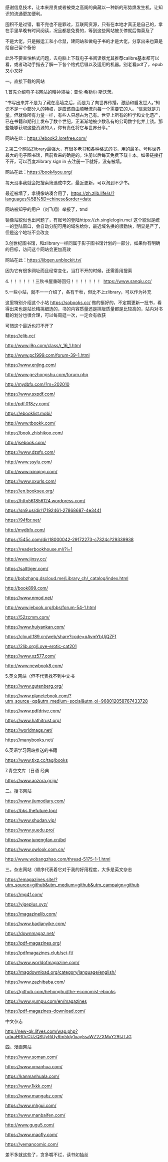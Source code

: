 感谢信息技术，让本来昂贵或者被束之高阁的典藏以一种新的形势焕发生机，让知识的流通更加便利。

  

囤积不是过错，看不完也不是罪过，互联网资源，只有在本地才真正是自己的，拿在手里早晚有时间阅读，况且都是免费的，等到这些网站被关停就后悔莫及了

  

不是大佬，只是搬运工和小仓鼠，建网站和做电子书的才是大佬，分享出来也算是给自己留个备份

此外不要害怕格式问题，去电脑上下载电子书阅读器尤其推荐calibre基本都可以看，或者动动手指去了解一下各个格式后缀以及适用的机器。别老看pdf了，epub又小又好

一。直接下载的网站

1.首先介绍电子书网站的精神领袖：亚伦·希勒尔·斯沃茨。

“书写出来并不是为了藏在高墙之后，而是为了向世界传播，激励和启发世人。”知识不是一小部分人的特权，是应该自由顺畅流向每一个需要它的人。“信息就是力量。但就像所有力量一样，有些人只想占为己有。世界上所有的科学和文化遗产，已在书籍和期刊上发布了数个世纪，正渐渐地被少数私有的公司数字化并上锁。那些能够获取这些资源的人，你有责任将它与世界分享。”

网站在此：https://ebook2.lorefree.com/

2.第二个网站Zlibrary最强大，有很多老书和各种格式的书，用的最多。号称世界最大的电子图书馆，目前看来的确是的。注册以后每天免费下载十本。如果链接打不开，可以百度zlibrary sign in 去注册一下就好，没有被墙。

网站在此：https://book4you.org/

每天没事我就会把搜索筛选成中文，最近更新，可以淘到不少书。

最近被墙了，拿镜像站凑合用了，https://zh.zlib.life/s/?languages%5B%5D=chinese&order=date

网站被知乎的用户（刘飞翔）举报了，tmd

镜像站貌似也出问题了，有账号的登陆https://zh.singlelogin.me/ 这个貌似是统一的登陆窗口，会自动分配可用的域名给你，最近域名换的很勤快，明显是严了，但是这个地址不会改变

3.创世纪图书馆，和zlibrary一样同属于影子图书馆计划的一部分，如果你有明确的目标，访问这个网站会更加高效

网站在此：https://libgen.unblockit.tv/

因为它有很多网址而且经常变化，当打不开的时候，还需善用搜索

4.！！！！！！三秋书屋重磅回归！！！！！！！  https://www.sanqiu.cc/

5.一些小站，就不一一介绍了，各有千秋，但比不上zlibrary，可以作为补充

这里特别介绍这个小站 https://sobooks.cc/ 做的挺好的，不定期更新一批书，看得出来也是站长精挑细选的，书的内容质量还是排版质量都是比较高的，站内对书籍的划分也很合理，可以每周逛一次，一定会有收获

可惜这个最近也打不开了

https://elib.cc/

http://www.j9p.com/class/r_16_1.html

http://www.pc1999.com/forum-39-1.html

https://www.enjing.com/

http://www.gezhongshu.com/forum.php

http://mydbfx.com/?m=202010

https://www.sxpdf.com/

http://pdf.018zy.com/

https://ebooklist.mobi/

http://www.tbookk.com/

https://book.zhishikoo.com/

http://jsebook.com/

https://www.dzsfx.com/

http://www.ssylu.com/

http://www.ixinqing.com/

https://www.xxurls.com/

https://en.booksee.org/

https://http561856124.wordpress.com/

https://sn9.us/dir/17192461-27868687-4e3441

https://94fbr.net/

http://mydbfx.com/

https://545c.com/dir/18000042-29172273-c7324c?29339938

https://readerbookhouse.ml/?i=1

http://www.jinsy.cc/

https://salttiger.com/

http://bobzhang.dscloud.me/Library_ch/_catalog/index.html

http://book899.com/

https://www.nmod.net/

http://www.jebook.org/bbs/forum-54-1.html

https://52zcmm.com/

https://www.huiyankan.com/

https://cloud.189.cn/web/share?code=qAvmYbUjQZFf

https://2lib.org/Love-erotic-cat201

https://www.xz577.com/

http://www.newbook8.com/

5.英文网站（但不代表找不到中文书

https://www.gutenberg.org/

https://www.planetebook.com/?utm_source=qq&utm_medium=social&utm_oi=968012058767433728

https://www.pdfdrive.com/

https://www.hathitrust.org/

https://worldmags.net/

https://manybooks.net/

6.英语学习网站推送的书籍

https://www.tjxz.cc/tag/books

7.青空文库（日语 经典

https://www.aozora.gr.jp/

二。搜书网站

https://www.jiumodiary.com/

https://bks.thefuture.top/

https://www.shudan.vip/

https://www.yuedu.pro/

https://www.junengfan.cn/bd

https://www.owlook.com.cn/

http://www.wobangzhao.com/thread-5175-1-1.html

三。杂志网站（顺序代表着它对于我的好用程度，大多是英文杂志

https://emagazines.site/?utm_source=github&utm_medium=github&utm_campaign=github

https://mg4f.com/

https://yigeplus.xyz/

https://magazinelib.com/

https://www.badianyike.com/

https://downmagaz.net/

https://pdf-magazines.org/

https://pdfmagazines.club/sci-fi/

https://www.worldofmagazine.com/

https://magdownload.org/category/language/english/

https://www.zazhibaba.com/

https://github.com/hehonghui/the-economist-ebooks

https://www.yumpu.com/en/magazines

https://pdf-magazines-download.com/

中文杂志

http://new-qk.lifves.com/wap.php?url=aHR0cCUzQSUyRiUyRm5ldy1xay5saWZ2ZXMuY29tJTJG

四。漫画网站

https://www.soman.com/

https://www.xmanhua.com/

https://kanmanhuala.com/

https://www.1kkk.com/

https://www.mangabz.com/

https://www.mhgui.com/

https://www.manbaifen.com/

http://www.gugu5.com/

https://www.maofly.com/

https://yemancomic.com/

差不多就这些了，贪多嚼不烂，读书如抽丝